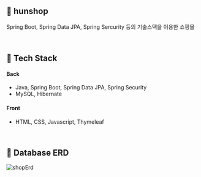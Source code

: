 ## 🛒 hunshop

  Spring Boot, Spring Data JPA, Spring Sercurity 등의 기술스택을 이용한 쇼핑몰

<br>

## 🔧 Tech Stack


#### Back
- Java, Spring Boot, Spring Data JPA, Spring Security
- MySQL, Hibernate


#### Front
- HTML, CSS, Javascript, Thymeleaf

<br>

## 💾 Database ERD

![shopErd](https://github.com/experthun/hunshop/assets/121845836/c2627e0c-fb91-4291-b765-b359b02be3a3)



